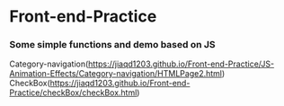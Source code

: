 # Front-end-Practice
### Some simple functions and demo based on JS<br>
Category-navigation(https://jiaqd1203.github.io/Front-end-Practice/JS-Animation-Effects/Category-navigation/HTMLPage2.html)<br>
CheckBox(https://jiaqd1203.github.io/Front-end-Practice/checkBox/checkBox.html)<br>
